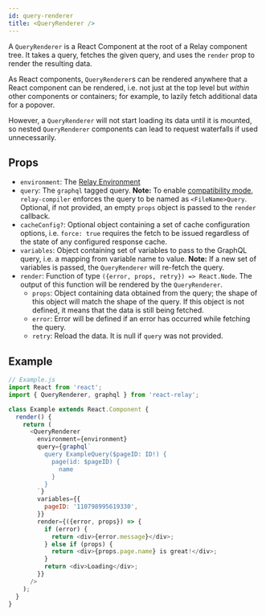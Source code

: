 ```yaml
---
id: query-renderer
title: <QueryRenderer />
---
```


A `QueryRenderer` is a React Component at the root of a Relay component tree. It takes a query, fetches the given query, and uses the `render` prop to render the resulting data.

As React components, `QueryRenderer`s can be rendered anywhere that a React component can be rendered, i.e. not just at the top level but *within* other components or containers; for example, to lazily fetch additional data for a popover.

However, a `QueryRenderer` will not start loading its data until it is mounted, so nested `QueryRenderer` components can lead to request waterfalls if used unnecessarily.

## Props

* `environment`: The [Relay Environment](./relay-environment.html)
* `query`: The `graphql` tagged query. **Note:** To enable [compatibility mode](https://facebook.github.io/relay/docs/en/relay-compat.html), `relay-compiler` enforces the query to be named as `<FileName>Query`. Optional, if not provided, an empty `props` object is passed to the `render` callback.
* `cacheConfig?`: Optional object containing a set of cache configuration options, i.e. `force: true` requires the fetch to be issued regardless of the state of any configured response cache.
* `variables`: Object containing set of variables to pass to the GraphQL query, i.e. a mapping from variable name to value. **Note:** If a new set of variables is passed, the `QueryRenderer` will re-fetch the query.
* `render`: Function of type `({error, props, retry}) => React.Node`. The output of this function will be rendered by the `QueryRenderer`.
  * `props`: Object containing data obtained from the query; the shape of this object will match the shape of the query. If this object is not defined, it means that the data is still being fetched.
  * `error`: Error will be defined if an error has occurred while fetching the query.
  * `retry`: Reload the data. It is null if `query` was not provided.

## Example

```javascript
// Example.js
import React from 'react';
import { QueryRenderer, graphql } from 'react-relay';

class Example extends React.Component {
  render() {
    return (
      <QueryRenderer
        environment={environment}
        query={graphql`
          query ExampleQuery($pageID: ID!) {
            page(id: $pageID) {
              name
            }
          }
        `}
        variables={{
          pageID: '110798995619330',
        }}
        render={({error, props}) => {
          if (error) {
            return <div>{error.message}</div>;
          } else if (props) {
            return <div>{props.page.name} is great!</div>;
          }
          return <div>Loading</div>;
        }}
      />
    );
  }
}
```
